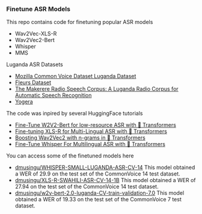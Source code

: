 ### Finetune ASR Models

This repo contains code for finetuning popular ASR models
* Wav2Vec-XLS-R
* Wav2Vec2-Bert
* Whisper 
* MMS

Luganda ASR Datasets
* [Mozilla Common Voice Dataset Luganda Dataset](https://huggingface.co/datasets/mozilla-foundation/common_voice_17_0)
* [Fleurs Dataset](https://huggingface.co/datasets/google/fleurs)
* [The Makerere Radio Speech Corpus: A Luganda Radio Corpus for Automatic Speech Recognition](https://doi.org/10.5281/zenodo.5855016)
* [Yogera](https://github.com/AI-Lab-Makerere/Yogera-Dataset-Metadata)


The code was inpired by several HuggingFace tutorials
* [Fine-Tune W2V2-Bert for low-resource ASR with 🤗 Transformers](https://huggingface.co/blog/fine-tune-w2v2-bert)
* [Fine-tuning XLS-R for Multi-Lingual ASR with 🤗 Transformers](https://huggingface.co/blog/fine-tune-xlsr-wav2vec2)
* [Boosting Wav2Vec2 with n-grams in 🤗 Transformers](https://huggingface.co/blog/wav2vec2-with-ngram)
* [Fine-Tune Whisper For Multilingual ASR with 🤗 Transformers](https://huggingface.co/blog/fine-tune-whisper)


You can access some of the finetuned models here
* [dmusingu/WHISPER-SMALL-LUGANDA-ASR-CV-14](https://huggingface.co/dmusingu/WHISPER-SMALL-LUGANDA-ASR-CV-14)
    This model obtained a WER of 29.9 on the test set of the CommonVoice 14 test dataset.
* [dmusingu/XLS-R-SWAHILI-ASR-CV-14-1B](https://huggingface.co/dmusingu/XLS-R-SWAHILI-ASR-CV-14-1B)
    This model obtained a WER of 27.94 on the test set of the CommonVoice 14 test dataset.
* [dmusingu/w2v-bert-2.0-luganda-CV-train-validation-7.0](https://huggingface.co/dmusingu/w2v-bert-2.0-luganda-CV-train-validation-7.0)
    This model obtained a WER of 19.33 on the test set of the CommonVoice 7 test dataset.

